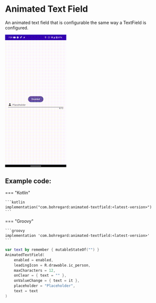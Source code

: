 # Animated Text Field

An animated text field that is configurable the same way a TextField is configured.

<img alt="Date Picker detail" src="/img/AnimatedTextField.gif" width="200"/>

## Example code:

=== "Kotlin"

    ```kotlin
    implementation("com.bohregard:animated-textfield:<latest-version>")
    ```

=== "Groovy"

    ```groovy
    implementation 'com.bohregard:animated-textfield:<latest-version>'
    ```

```kotlin
var text by remember { mutableStateOf("") }
AnimatedTextField(
    enabled = enabled,
    leadingIcon = R.drawable.ic_person,
    maxCharacters = 12,
    onClear = { text = "" },
    onValueChange = { text = it },
    placeholder = "Placeholder",
    text = text
)
```
